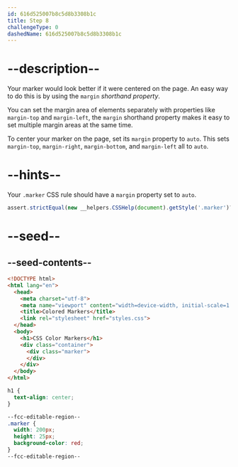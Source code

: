 ```yaml
---
id: 616d525007b8c5d8b3308b1c
title: Step 8
challengeType: 0
dashedName: 616d525007b8c5d8b3308b1c
---
```


# --description--

Your marker would look better if it were centered on the page. An easy way to do this is by using the `margin` <dfn>shorthand property</dfn>.

You can set the margin area of elements separately with properties like `margin-top` and `margin-left`, the `margin` shorthand property makes it easy to set multiple margin areas at the same time.

To center your marker on the page, set its `margin` property to `auto`. This sets `margin-top`, `margin-right`, `margin-bottom`, and `margin-left` all to `auto`.

# --hints--

Your `.marker` CSS rule should have a `margin` property set to `auto`.

```js
assert.strictEqual(new __helpers.CSSHelp(document).getStyle('.marker')?.margin, 'auto');
```

# --seed--

## --seed-contents--

```html
<!DOCTYPE html>
<html lang="en">
  <head>
    <meta charset="utf-8">
    <meta name="viewport" content="width=device-width, initial-scale=1.0">
    <title>Colored Markers</title>
    <link rel="stylesheet" href="styles.css">
  </head>
  <body>
    <h1>CSS Color Markers</h1>
    <div class="container">
      <div class="marker">
      </div>
    </div>
  </body>
</html>
```

```css
h1 {
  text-align: center;
}

--fcc-editable-region--
.marker {
  width: 200px;
  height: 25px;
  background-color: red;
}
--fcc-editable-region--

```
